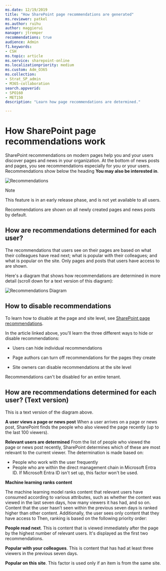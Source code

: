 ```yaml
---
ms.date: 12/19/2019
title: "How SharePoint page recommendations are generated"
ms.reviewer: patkel
ms.author: ruihu
author: maggierui
manager: jtremper
recommendations: true
audience: Admin
f1.keywords:
- CSH
ms.topic: article
ms.service: sharepoint-online
ms.localizationpriority: medium
ms.custom: Adm_O365
ms.collection:  
- Strat_SP_admin
- M365-collaboration
search.appverid:
- SPO160
- MET150
description: "Learn how page recommendations are determined."

---
```

# How SharePoint page recommendations work
SharePoint recommendations on modern pages help you and your users discover pages and news in your organization. At the bottom of news posts and pages, you see recommendations especially for you or your users. Recommendations show below the heading **You may also be interested in**.

![Recommendations](media/PageRecommendationsDocs.png)

> [!NOTE]
> This feature is in an early release phase, and is not yet available to all users.

Recommendations are shown on all newly created pages and news posts by default.

## How are recommendations determined for each user?
The recommendations that users see on their pages are based on what their colleagues have read next; what is popular with their colleagues; and what is popular on the site. Only pages and posts that users have access to are shown.

Here's a diagram that shows how recommendations are determined in more detail (scroll down for a text version of this diagram):

![Recommendations Diagram](media/DMC_SharePointRecommendationConceptual_largertextsize.png)


## How to disable recommendations
To learn how to disable at the page and site level, see [SharePoint page recommendations](https://support.office.com/article/sharepoint-page-recommendations-12bf4c4e-3452-4575-afd4-ef7536b027fa/).

In the article linked above, you'll learn the three different ways to hide or disable recommendations:

-   Users can hide individual recommendations  

-   Page authors can turn off recommendations for the pages they create

-   Site owners can disable recommendations at the site level

Recommendations can't be disabled for an entire tenant.

## How are recommendations determined for each user? (Text version)

This is a text version of the diagram above.

**A user views a page or news post**
When a user arrives on a page or news post, SharePoint finds the people who also viewed the page recently (up to the last 100 viewers).

**Relevant users are determined**
From the list of people who viewed the page or news post recently, SharePoint determines which of these are most relevant to the current viewer. The determination is made based on:
-   People who work with the user frequently
-   People who are within the direct management chain in Microsoft Entra ID. If Microsoft Entra ID isn't set up, this factor won't be used.

**Machine learning ranks content**

The machine learning model ranks content that relevant users have consumed according to various attributes, such as whether the content was viewed in the last seven days, how many viewers it has had, and so on. 
Content that the user hasn’t seen within the previous seven days is ranked higher than other content. 
Additionally, the user sees only content that they have access to
Then, ranking is based on the following priority order:

**People read next**. This is content that is viewed immediately after the page by the highest number of relevant users. It's displayed as the first two recommendations.

**Popular with your colleagues**. This is content that has had at least three viewers in the previous seven days.

**Popular on this site**. This factor is used only if an item is from the same site.
